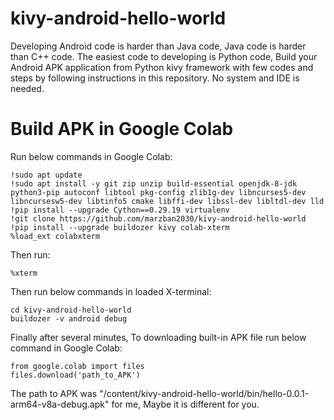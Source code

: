 # kivy-android-hello-world

Developing Android code is harder than Java code, Java code is harder than C++ code. The easiest code to developing is Python code, Build your Android APK application from Python kivy framework with few codes and steps by following instructions in this repository. No system and IDE is needed.

# Build APK in Google Colab

Run below commands in Google Colab:
```
!sudo apt update
!sudo apt install -y git zip unzip build-essential openjdk-8-jdk python3-pip autoconf libtool pkg-config zlib1g-dev libncurses5-dev libncursesw5-dev libtinfo5 cmake libffi-dev libssl-dev libltdl-dev lld
!pip install --upgrade Cython==0.29.19 virtualenv
!git clone https://github.com/marzban2030/kivy-android-hello-world
!pip install --upgrade buildozer kivy colab-xterm
%load_ext colabxterm
```

Then run:
```
%xterm
```

Then run below commands in loaded X-terminal:
```
cd kivy-android-hello-world
buildozer -v android debug
```

Finally after several minutes, To downloading built-in APK file run below command in Google Colab:
```
from google.colab import files
files.download('path_to_APK')
```

The path to APK was "/content/kivy-android-hello-world/bin/hello-0.0.1-arm64-v8a-debug.apk" for me, Maybe it is different for you.
